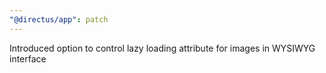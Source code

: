```yaml
---
"@directus/app": patch
---
```


Introduced option to control lazy loading attribute for images in WYSIWYG interface
